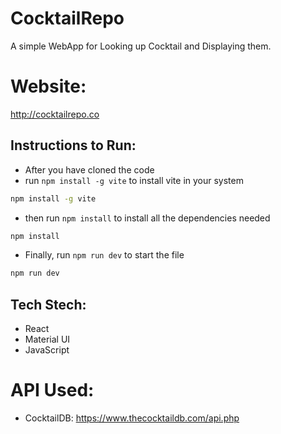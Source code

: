 # CocktailRepo
A simple WebApp for Looking up Cocktail and Displaying them.
# Website:
http://cocktailrepo.co


## Instructions to Run:
- After you have cloned the code
- run `npm install -g vite` to install vite in your system
```bash
npm install -g vite
```
- then run `npm install` to install all the dependencies needed
```bash
npm install
```
- Finally, run `npm run dev` to start the file
```bash
npm run dev
```

## Tech Stech: 
- React
- Material UI
- JavaScript

# API Used:
- CocktailDB: https://www.thecocktaildb.com/api.php
